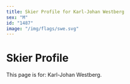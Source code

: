```yaml
---
title: Skier Profile for Karl-Johan Westberg
sex: "M"
id: "1487"
image: "/img/flags/swe.svg" 
---
```


# Skier Profile

This page is for: Karl-Johan Westberg.
    